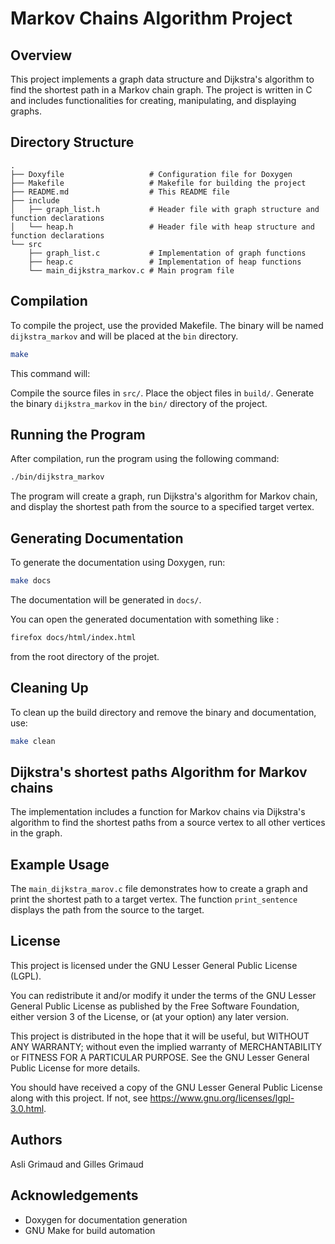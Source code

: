 # Markov Chains Algorithm Project

## Overview

This project implements a graph data structure and Dijkstra's algorithm to find
the shortest path in a Markov chain graph. The project is written in C and includes functionalities for creating, manipulating, and displaying graphs.

## Directory Structure

```
.
├── Doxyfile                   # Configuration file for Doxygen
├── Makefile                   # Makefile for building the project
├── README.md                  # This README file
├── include
│   ├── graph_list.h           # Header file with graph structure and function declarations
│   └── heap.h                 # Header file with heap structure and function declarations
└── src
    ├── graph_list.c           # Implementation of graph functions
    ├── heap.c                 # Implementation of heap functions
    └── main_dijkstra_markov.c # Main program file         
```

## Compilation

To compile the project, use the provided Makefile. The binary will be named
`dijkstra_markov` and will be placed at the `bin` directory.

```sh
make
```

This command will:

Compile the source files in `src/`.
Place the object files in `build/`.
Generate the binary `dijkstra_markov` in the `bin/` directory of the project.

## Running the Program

After compilation, run the program using the following command:

```sh
./bin/dijkstra_markov
```

The program will create a graph, run Dijkstra's algorithm for Markov chain, and display the
shortest path from the source to a specified target vertex.

## Generating Documentation

To generate the documentation using Doxygen, run:

```sh
make docs
```

The documentation will be generated in `docs/`.

You can open the generated documentation with something like :

```sh
firefox docs/html/index.html
```

from the root directory of the projet. 

## Cleaning Up

To clean up the build directory and remove the binary and documentation, use:

```sh
make clean
```

## Dijkstra's shortest paths Algorithm for Markov chains

The implementation includes a function for Markov chains via
Dijkstra's algorithm to find the
shortest paths from a source vertex to all other vertices in the graph.

## Example Usage

The `main_dijkstra_marov.c` file demonstrates how to create a graph
and print the shortest path to a target vertex. The function `print_sentence`
displays the path from the source to the target.

## License

This project is licensed under the GNU Lesser General Public License (LGPL). 

You can redistribute it and/or modify it under the terms of the GNU Lesser
General Public License as published by the Free Software Foundation, either
version 3 of the License, or (at your option) any later version.

This project is distributed in the hope that it will be useful, but WITHOUT ANY
WARRANTY; without even the implied warranty of MERCHANTABILITY or FITNESS FOR A
PARTICULAR PURPOSE. See the GNU Lesser General Public License for more details.

You should have received a copy of the GNU Lesser General Public License along
with this project. If not, see <https://www.gnu.org/licenses/lgpl-3.0.html>.

## Authors

Asli Grimaud and Gilles Grimaud

## Acknowledgements

* Doxygen for documentation generation
* GNU Make for build automation

